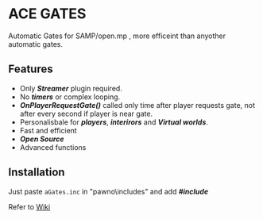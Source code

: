 # ACE GATES

Automatic Gates for SAMP/open.mp , more efficeint than anyother automatic gates.


## Features

- Only ***Streamer*** plugin required.
- No ***timers*** or complex looping.
- ***OnPlayerRequestGate()*** called only time after player requests gate, not after every second if player is near gate.
- Personalisbale for ***players***, ***interirors*** and ***Virtual worlds***.
- Fast and efficient
-  ***Open Source***
- Advanced functions

## Installation
Just paste `aGates.inc` in "pawno\includes" and add ***#include <agates>***

Refer to [Wiki](https://github.com/AceAbhishekOfficial/aGates-samp/wiki)
